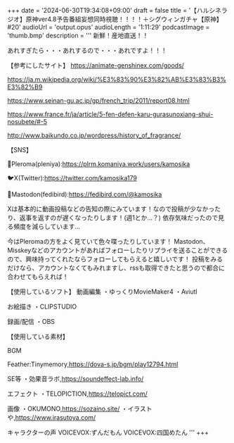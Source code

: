 +++
date = '2024-06-30T19:34:08+09:00'
draft = false
title = '【ハルシネラジオ】原神ver4.8予告番組妄想同時視聴！！！！＋シグウィンガチャ【原神】#20'
audioUrl = 'output.opus'
audioLength = '1:11:29'
podcastImage = 'thumb.bmp'
description = '''
新鮮！産地直送！！

あれすぎたら・・・あれするので・・・あれですよ！！！

【参考にしたサイト】
https://animate-genshinex.com/goods/

https://ja.m.wikipedia.org/wiki/%E3%83%90%E3%82%AB%E3%83%B3%E3%82%B9

https://www.seinan-gu.ac.jp/gp/french_trip/2011/report08.html

https://www.france.fr/ja/article/5-fen-defen-karu-gurasunoxiang-shui-nosubete/#-5

http://www.baikundo.co.jp/wordpress/history_of_fragrance/

【SNS】

🪻Pleroma(pleniya):https://plrm.komaniya.work/users/kamosika

🐦X(Twitter):https://twitter.com/kamosika179 

🐘Mastodon(fedibird):https://fedibird.com/@kamosika

Xは基本的に動画投稿などの告知の際にみています！なので投稿が少なかったり、返事を返すのが遅くなったりします！(週1とか…？)
依存気味だったので見る頻度を減らしています…

今はPleromaの方をよく見ていて色々喋ったりしています！
Mastodon、Misskeyなどのアカウントがあればフォローしたりリプライを送ることができるので、興味持ってくれたならフォローしてもらえると嬉しいです！
投稿をみるだけなら、アカウントなくてもみれますし、rssも取得できたと思うので都合に合わせてもらえれば！

【使用しているソフト】
動画編集
・ゆっくりMovieMaker4
・Aviutl

お絵描き
・CLIPSTUDIO

録画/配信
・OBS

【使用している素材】

BGM

Feather:Tinymemory,https://dova-s.jp/bgm/play12794.html

SE等
・効果音ラボ,https://soundeffect-lab.info/

エフェクト
・TELOPICTION,https://telopict.com/

画像
・OKUMONO,https://sozaino.site/
・イラストや,https://www.irasutoya.com/

キャラクターの声
VOICEVOX:ずんだもん
VOICEVOX:四国めたん
'''
+++


